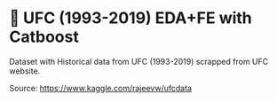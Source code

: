 # 👊 UFC (1993-2019) EDA+FE with Catboost
Dataset with Historical data from UFC (1993-2019) scrapped from UFC website.

Source: https://www.kaggle.com/rajeevw/ufcdata
